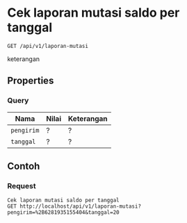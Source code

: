 # Cek laporan mutasi saldo per tanggal
```http
GET /api/v1/laporan-mutasi
```
keterangan
## Properties
### Query
Nama  | Nilai | Keterangan
--- | --- | ---
<code>pengirim</code> | ? | ?
<code>tanggal</code> | ? | ?

## Contoh

### Request
```http
Cek laporan mutasi saldo per tanggal
GET http://localhost/api/v1/laporan-mutasi?pengirim=%2B6281935155404&tanggal=20
```
